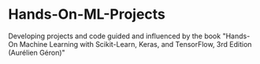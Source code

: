# Hands-On-ML-Projects
Developing projects and code guided and influenced by the book "Hands-On Machine Learning with Scikit-Learn, Keras, and TensorFlow, 3rd Edition (Aurélien Géron)"
